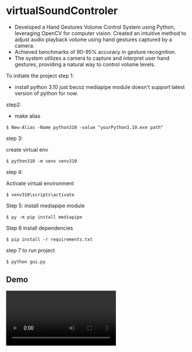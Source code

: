 # virtualSoundControler
* Developed a Hand Gestures Volume Control System using 
Python, leveraging OpenCV for computer vision. Created an 
intuitive method to adjust audio playback volume using hand 
gestures captured by a camera. 
* Achieved benchmarks of 90-95% accuracy in gesture 
recognition.
* The system utilizes a camera to capture and interpret user 
hand gestures, providing a natural way to control volume levels.

To initiate the project 
step 1: 
- install python 3.10 just becoz mediapipe module doesn't support latest version of python for now.

step2:
   * make alias 

    $ New-Alias -Name python310 -value "yourPython3.10.exe path"


step 3: 

create virtual env 

    $ python310 -m venv venv310

step 4:

Activate virtual environment

    $ venv310\scripts\activate

Step 5: install mediapipe module

    $ py -m pip install mediapipe


Step 6 install dependencies 

    $ pip install -r requirements.txt


step 7 to run project 

    $ python gui.py


## Demo 
<video src= "./dataset/soundControlDemo2_again.mp4">

## Demo Of Hand Tracking
<video width="360" height="360" controls>  <source src="./dataSet/demoHandTracking1.mp4" type="video/mp4">  </video>

# Hand Landmarks 
<img src = ".\dataset\hand_landmarks.png">

## Some inital control on volume 
<img src = "./dataset/demo_hand_sound_Control.gif">



